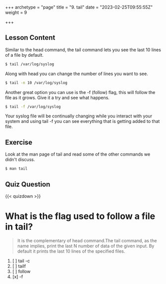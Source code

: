 +++
archetype = "page"
title = "9. tail"
date = "2023-02-25T09:55:55Z"
weight = 9

+++

## Lesson Content

Similar to the head command, the tail command lets you see the last 10 lines of a file by default.

```bash
$ tail /var/log/syslog
```

Along with head you can change the number of lines you want to see.

```bash
$ tail -n 10 /var/log/syslog
```

Another great option you can use is the -f (follow) flag, this will follow the file as it grows. Give it a try and see what happens. 

```bash
$ tail -f /var/log/syslog
``` 

Your syslog file will be continually changing while you interact with your system and using tail -f you can see everything that is getting added to that file.

## Exercise

Look at the man page of tail and read some of the other commands we didn't discuss. 

```bash
$ man tail
```

## Quiz Question

{{< quizdown >}}

# What is the flag used to follow a file in tail?

> It is the complementary of head command.The tail command, as the name implies, print the last N number of data of the given input. By default it prints the last 10 lines of the specified files. 

1. [ ] tail -c
2. [ ] tailf
3. [ ] follow
4. [x] -f

